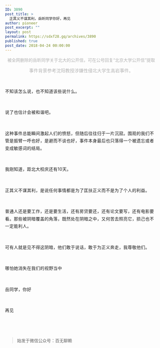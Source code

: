 ```yaml
---
ID: 3890
post_title: >
  正其义不谋其利，岳昕同学你好，再见
author: pioneer
post_excerpt: ""
layout: post
permalink: https://sdxf28.gq/archives/3890
published: true
post_date: 2018-04-24 00:00:00
---
```

<div class="bpp-post-content">                                                                                                                  <p style="text-align: center;"><span style="font-size: 14px;color: rgb(178, 178, 178);">被全网删除的岳昕同学关于北大的公开信，可在公号回复“北京大学公开信”提取</span></p><p style="text-align: center;"><span style="font-size: 14px;color: rgb(178, 178, 178);"><span style="color: rgb(178, 178, 178);font-size: 15px;background-color: rgb(255, 255, 255);">事件背景参考沈阳教授涉嫌性侵北大学生高岩事件。</span></span></p><p style="text-align: center;"><span style="font-size: 14px;color: rgb(178, 178, 178);"><span style="color: rgb(178, 178, 178);font-size: 15px;background-color: rgb(255, 255, 255);"><br  /></span></span></p><p style="margin-top: 5px;margin-bottom: 5px;line-height: 1.75em;"><span style="letter-spacing: 0.5px;">不知该怎么说，也不知道该些说什么。</span></p><p><br  /></p><p style="margin-top: 5px;margin-bottom: 5px;line-height: 1.75em;"><span style="letter-spacing: 0.5px;">说了也估计会被和谐吧。<br  /></span></p><p><br  /></p><p style="margin-top: 5px;margin-bottom: 5px;line-height: 1.75em;"><span style="letter-spacing: 0.5px;">这种事件总能瞬间激起人们的愤怒，但随后往往归于一片沉寂。围观的我们不管是振臂一呼也好，是避而不谈也好，事件本身最后也只落得一个被遗忘或者变成敏感词的结局。</span></p><p><br  /></p><p style="margin-top: 5px;margin-bottom: 5px;line-height: 1.75em;"><span style="letter-spacing: 0.5px;">我刚知道，距北大校庆还有10天。</span></p><p><br  /></p><p style="margin-top: 5px;margin-bottom: 5px;line-height: 1.75em;"><span style="letter-spacing: 0.5px;">正其义不谋其利，是说任何事情都是为了匡扶正义而不是为了个人的利益。</span></p><p><br  /></p><p style="margin-top: 5px;margin-bottom: 5px;line-height: 1.75em;"><span style="letter-spacing: 0.5px;">普通人还是要工作，还是要生活，还有房贷要还，还有论文要写，还有电影要看。那些被阴暗覆盖的角落，既然处在阴暗之中，又何苦去照亮它，损己也不一定能利人。</span></p><p><br  /></p><p style="margin-top: 5px;margin-bottom: 5px;line-height: 1.75em;"><span style="letter-spacing: 0.5px;">可有人就是见不得这阴暗，他们敢于说话，敢于为正义奔走，我尊敬他们。</span></p><p><br  /></p><p style="margin-top: 5px;margin-bottom: 5px;line-height: 1.75em;"><span style="letter-spacing: 0.5px;">哪怕她消失在我们的视野当中</span></p><p><br  /></p><p style="margin-top: 5px;margin-bottom: 5px;line-height: 1.75em;"><span style="letter-spacing: 0.5px;">岳同学，你好</span></p><p><br  /></p><p style="margin-top: 5px;margin-bottom: 5px;line-height: 1.75em;"><span style="letter-spacing: 0.5px;">再见</span></p><p><br  /></p><p><span style="font-size: 14px;color: rgb(0, 0, 0);"><br  /></span></p>                  <blockquote class='keep-source'><p>始发于微信公众号：百无聊赖</p></blockquote></div>